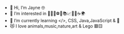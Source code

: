 - 👋 Hi, I’m Jayne 🤓
- 👀 I’m interested in 🎨🎸📸⚽🎥📚📈🍟🌿☕🌍
- 🌱 I’m currently learning </>, CSS, Java,JavaScript & 🐍
- 😻 I love animals,music,nature,art & Lego 🟥🟨

<!---
hi/hi is a ✨ special ✨ repository because its `README.md` (this file) appears on your GitHub profile.
You can click the Preview link to take a look at your changes.
--->
